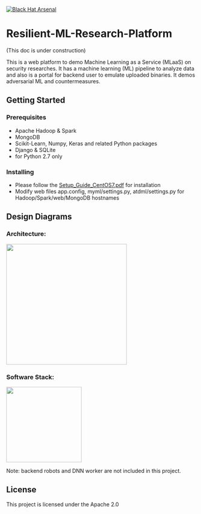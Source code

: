 [![Black Hat Arsenal](https://github.com/toolswatch/badges/blob/master/arsenal/usa/2018.svg)](http://www.toolswatch.org/2018/05/black-hat-arsenal-usa-2018-the-w0w-lineup/)

# Resilient-ML-Research-Platform 

(This doc is under construction)

This is a web platform to demo Machine Learning as a Service (MLaaS) on security researches. 
It has a machine learning (ML) pipeline to analyze data and also is a portal for backend user to emulate uploaded binaries.
It demos adversarial ML and countermeasures.

## Getting Started
### Prerequisites
* Apache Hadoop & Spark
* MongoDB
* Scikit-Learn, Numpy, Keras and related Python packages
* Django & SQLite
* for Python 2.7 only

### Installing
* Please follow the [Setup_Guide_CentOS7.pdf](Setup_Guide_CentOS7.pdf) for installation
* Modify web files app.config, myml/settings.py, atdml/settings.py for Hadoop/Spark/web/MongoDB hostnames

## Design Diagrams
### Architecture:
<img src="../master/atdml/static/atdml/img/mlaas_arch_gpu.png" height="320">

### Software Stack:
<img src="../master/atdml/static/atdml/img/sw_stack.png" height="200">

Note: backend robots and DNN worker are not included in this project.

## License
This project is licensed under the Apache 2.0 


